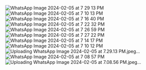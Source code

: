![WhatsApp Image 2024-02-05 at 7 29 13 PM](https://github.com/shubhanshu24510/SocialClone/assets/100926922/1e5cc2e5-9213-4e97-94c9-6aa472f88962)![WhatsApp Image 2024-02-05 at 7 10 13 PM](https://github.com/shubhanshu24510/SocialClone/assets/100926922/542f05bd-5cad-4769-8581-1b8e41d7d49f)
![WhatsApp Image 2024-02-05 at 7 16 40 PM](https://github.com/shubhanshu24510/SocialClone/assets/100926922/bb4ff0e2-fb50-4ed1-aab1-9f0b6c85342d)
![WhatsApp Image 2024-02-05 at 7 22 32 PM](https://github.com/shubhanshu24510/SocialClone/assets/100926922/3b5cb484-c7df-442a-b655-1a0c73960715)
![WhatsApp Image 2024-02-05 at 7 26 59 PM](https://github.com/shubhanshu24510/SocialClone/assets/100926922/0679704b-3845-42af-b3e6-31ba4043bf13)
![WhatsApp Image 2024-02-05 at 7 27 22 PM](https://github.com/shubhanshu24510/SocialClone/assets/100926922/abb64b84-53aa-41dc-9d18-6a92948a1f94)
![WhatsApp Image 2024-02-05 at 7 14 17 PM](https://github.com/shubhanshu24510/SocialClone/assets/100926922/007467d6-f98b-43a1-b5ff-bb1d1ff6da3b)
![WhatsApp Image 2024-02-05 at 7 10 12 PM](https://github.com/shubhanshu24510/SocialClone/assets/100926922/5f8c57d9-d5d2-4aec-83c1-a7da44d814fb)
![Uploading WhatsApp Image 2024-02-05 at 7.29.13 PM.jpeg…]()
![WhatsApp Image 2024-02-05 at 7 08 57 PM](https://github.com/shubhanshu24510/SocialClone/assets/100926922/23b23748-3fa7-4099-9385-c82ec3d40a55)
![Uploading WhatsApp Image 2024-02-05 at 7.08.56 PM.jpeg…]()
